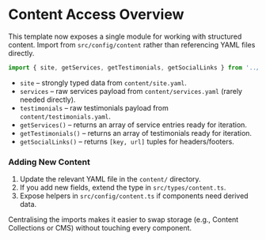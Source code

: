 # Content Access Overview

This template now exposes a single module for working with structured content. Import from `src/config/content` rather than referencing YAML files directly.

```ts
import { site, getServices, getTestimonials, getSocialLinks } from '../config/content';
```

- `site` – strongly typed data from `content/site.yaml`.
- `services` – raw services payload from `content/services.yaml` (rarely needed directly).
- `testimonials` – raw testimonials payload from `content/testimonials.yaml`.
- `getServices()` – returns an array of service entries ready for iteration.
- `getTestimonials()` – returns an array of testimonials ready for iteration.
- `getSocialLinks()` – returns `[key, url]` tuples for headers/footers.

### Adding New Content

1. Update the relevant YAML file in the `content/` directory.
2. If you add new fields, extend the type in `src/types/content.ts`.
3. Expose helpers in `src/config/content.ts` if components need derived data.

Centralising the imports makes it easier to swap storage (e.g., Content Collections or CMS) without touching every component.
